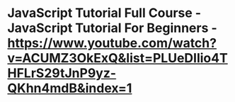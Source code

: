 # JavaScript Tutorial Full Course - JavaScript Tutorial For Beginners - https://www.youtube.com/watch?v=ACUMZ3OkExQ&list=PLUeDIlio4THFLrS29tJnP9yz-QKhn4mdB&index=1

